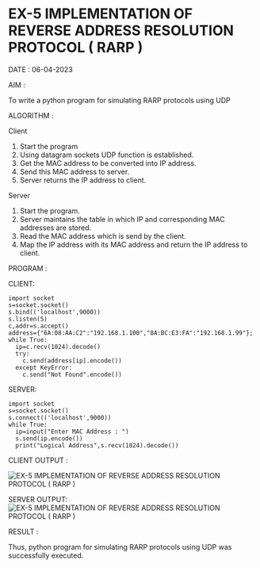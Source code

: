 # EX-5 IMPLEMENTATION OF REVERSE ADDRESS RESOLUTION PROTOCOL ( RARP )

DATE : 06-04-2023

AIM :

To write a python program for simulating RARP protocols using UDP

ALGORITHM :

Client
1. Start the program
2. Using datagram sockets UDP function is established.
3. Get the MAC address to be converted into IP address.
4. Send this MAC address to server.
5. Server returns the IP address to client.

Server
1. Start the program.
2. Server maintains the table in which IP and corresponding MAC addresses are stored.
3. Read the MAC address which is send by the client.
4. Map the IP address with its MAC address and return the IP address to client.

PROGRAM :

CLIENT:
```
import socket
s=socket.socket()
s.bind(('localhost',9000))
s.listen(5)
c,addr=s.accept()
address={"6A:08:AA:C2":"192.168.1.100","8A:BC:E3:FA":"192.168.1.99"};
while True:
  ip=c.recv(1024).decode()
  try:
    c.send(address[ip].encode())
  except KeyError:
    c.send("Not Found".encode()) 
```
 
SERVER:
```
import socket
s=socket.socket()
s.connect(('localhost',9000))
while True:
  ip=input("Enter MAC Address : ")
  s.send(ip.encode())
  print("Logical Address",s.recv(1024).decode())
```

CLIENT OUTPUT :

![EX-5 IMPLEMENTATION OF REVERSE ADDRESS RESOLUTION PROTOCOL ( RARP )](https://github.com/Jeevapriya14/EX-5/assets/121003043/0c6ec39f-763f-405b-96ec-4cf378532d45)

SERVER OUTPUT:
![EX-5 IMPLEMENTATION OF REVERSE ADDRESS RESOLUTION PROTOCOL ( RARP )](https://github.com/Jeevapriya14/EX-5/assets/121003043/ad8f8b43-a044-46e8-91b8-661840c50753)


RESULT :

 Thus, python program for simulating RARP protocols using UDP was successfully executed.
